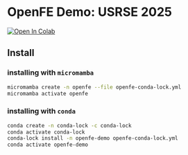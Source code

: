 # OpenFE Demo: USRSE 2025

[![Open In Colab](https://colab.research.google.com/assets/colab-badge.svg)](https://colab.research.google.com/github/OpenFreeEnergy/openfe-usrse-demo/blob/add_notebook/src/openfe_demo.ipynb)

## Install 


### installing with `micromamba`

```bash
micromamba create -n openfe --file openfe-conda-lock.yml
micromamba activate openfe
```

### installing with `conda`

```bash
conda create -n conda-lock -c conda-lock
conda activate conda-lock
conda-lock install -n openfe-demo openfe-conda-lock.yml
conda activate openfe-demo
```
